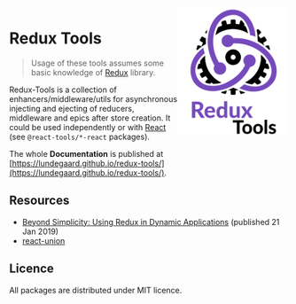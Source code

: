 <img align="right" width="200" src="./docs/_media/redux-tools.png">

# Redux Tools

> Usage of these tools assumes some basic knowledge of [Redux](https://redux.js.org/) library.

Redux-Tools is a collection of enhancers/middleware/utils for asynchronous injecting and ejecting
of reducers, middleware and epics after store creation. It could be used independently or with
[React](https://github.com/facebook/react/) (see `@react-tools/*-react` packages).

The whole **Documentation** is published at [https://lundegaard.github.io/redux-tools/](https://lundegaard.github.io/redux-tools/).

## Resources

-  [Beyond Simplicity: Using Redux in Dynamic Applications](https://medium.com/@wafflepie/beyond-simplicity-using-redux-in-dynamic-applications-ae9e0aea928c) (published 21 Jan 2019)
-  [react-union](https://github.com/lundegaard/react-union)

## Licence

All packages are distributed under MIT licence.
